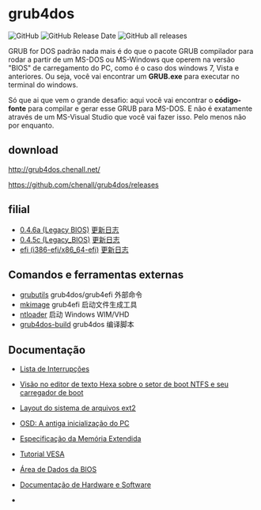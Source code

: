 # grub4dos

![GitHub](https://img.shields.io/github/license/chenall/grub4dos?style=flat-square) ![GitHub Release Date](https://img.shields.io/github/release-date/chenall/grub4dos?style=flat-square) ![GitHub all releases](https://img.shields.io/github/downloads/chenall/grub4dos/total?style=flat-square)

GRUB for DOS padrão nada mais é do que o pacote GRUB compilador para rodar a partir de um MS-DOS ou MS-Windows que operem na versão "BIOS" de carregamento do PC, como é o caso dos windows 7, Vista e anteriores.
Ou seja, você vai encontrar um **GRUB.exe** para executar no terminal do windows.

Só que ai que vem o grande desafio: aqui você vai encontrar o **código-fonte** para compilar e gerar esse GRUB para MS-DOS. E não é exatamente através de um MS-Visual Studio que você vai fazer isso. Pelo menos não por enquanto.



## download

http://grub4dos.chenall.net/

https://github.com/chenall/grub4dos/releases

## filial

- [0.4.6a (Legacy BIOS)](https://github.com/chenall/grub4dos/tree/0.4.6a) [更新日志](https://github.com/chenall/grub4dos/blob/0.4.6a/ChangeLog_chenall.txt)
- [0.4.5c (Legacy_BIOS)](https://github.com/chenall/grub4dos/tree/master) [更新日志](https://github.com/chenall/grub4dos/blob/master/ChangeLog_GRUB4DOS.txt)
- [efi (i386-efi/x86_64-efi)](https://github.com/chenall/grub4dos/tree/efi) [更新日志](https://github.com/chenall/grub4dos/blob/efi/ChangeLog_UEFI.txt)

## Comandos e ferramentas externas

- [grubutils](https://github.com/chenall/grubutils) grub4dos/grub4efi 外部命令
- [mkimage](https://github.com/grub4dos/mkimage) grub4efi 启动文件生成工具
- [ntloader](https://github.com/grub4dos/ntloader) 启动 Windows WIM/VHD
- [grub4dos-build](https://github.com/chenall/grub4dos-build) grub4dos 编译脚本

## Documentação

- [Lista de Interrupções](http://www.ctyme.com/rbrown.htm)
- [Visão no editor de texto Hexa sobre o setor de boot NTFS e seu carregador de boot](http://www.therdcom.com/asm/mbr/NTFSbrHexEd.htm)
- [Layout do sistema de arquivos ext2](http://www.nongnu.org/ext2-doc/ext2.html)
- [OSD: A antiga inicialização do PC](http://my.execpc.com/CE/AC/geezer/osd/boot/)
- [Especificação da Memória Extendida](http://freedos.sourceforge.net/freedos/news/press/1991-xms30.html)
- [Tutorial VESA](http://www.monstersoft.com/tutorial1/)
- [Área de Dados da BIOS](http://www.bioscentral.com/misc/bda.htm)
- [Documentação de Hardware e Software](http://www.o3one.org/hwdocs.html)


- 

